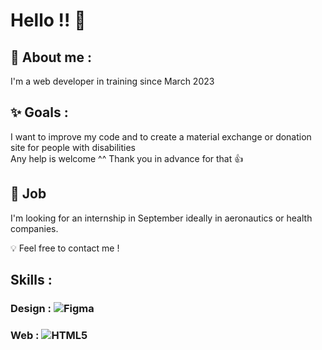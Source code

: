 # Hello !! 👋


## 🌸 About me : <br>

I'm a web developer in training since March 2023 <br>

## ✨ Goals : <br>

I want to improve my code and to create a material exchange or donation site for people with disabilities <br>
Any help is welcome ^^ Thank you in advance for that 👍

## 💼 Job

I'm looking for an internship in September ideally in aeronautics or health companies.<br>


💡 Feel free to contact me ! <br>

## Skills :

### Design : ![Figma](https://img.shields.io/badge/figma-%23F24E1E.svg?style=for-the-badge&logo=figma&logoColor=white) <br>
### Web : ![HTML5](https://img.shields.io/badge/html5-%23E34F26.svg?style=for-the-badge&logo=html5&logoColor=white)
